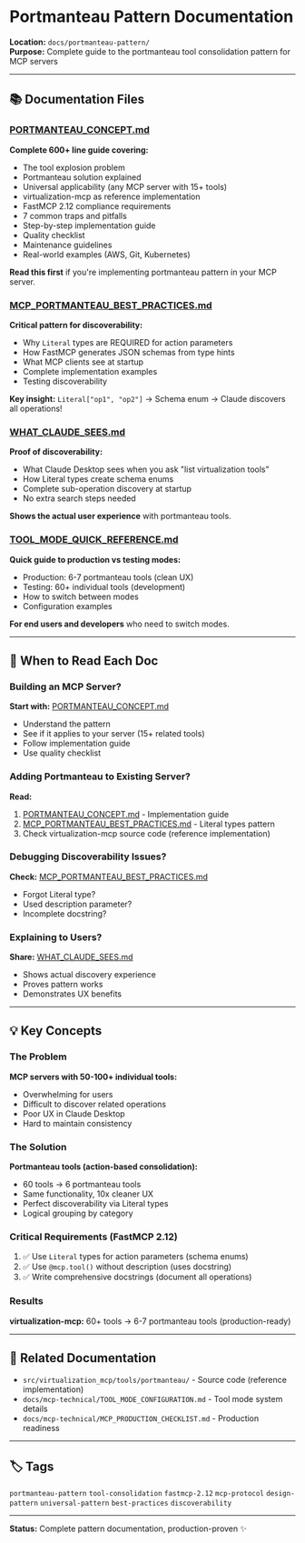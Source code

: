 # Portmanteau Pattern Documentation

**Location:** `docs/portmanteau-pattern/`  
**Purpose:** Complete guide to the portmanteau tool consolidation pattern for MCP servers

---

## 📚 Documentation Files

### [PORTMANTEAU_CONCEPT.md](PORTMANTEAU_CONCEPT.md)
**Complete 600+ line guide covering:**
- The tool explosion problem
- Portmanteau solution explained
- Universal applicability (any MCP server with 15+ tools)
- virtualization-mcp as reference implementation
- FastMCP 2.12 compliance requirements
- 7 common traps and pitfalls
- Step-by-step implementation guide
- Quality checklist
- Maintenance guidelines
- Real-world examples (AWS, Git, Kubernetes)

**Read this first** if you're implementing portmanteau pattern in your MCP server.

### [MCP_PORTMANTEAU_BEST_PRACTICES.md](MCP_PORTMANTEAU_BEST_PRACTICES.md)
**Critical pattern for discoverability:**
- Why `Literal` types are REQUIRED for action parameters
- How FastMCP generates JSON schemas from type hints
- What MCP clients see at startup
- Complete implementation examples
- Testing discoverability

**Key insight:** `Literal["op1", "op2"]` → Schema enum → Claude discovers all operations!

### [WHAT_CLAUDE_SEES.md](WHAT_CLAUDE_SEES.md)
**Proof of discoverability:**
- What Claude Desktop sees when you ask "list virtualization tools"
- How Literal types create schema enums
- Complete sub-operation discovery at startup
- No extra search steps needed

**Shows the actual user experience** with portmanteau tools.

### [TOOL_MODE_QUICK_REFERENCE.md](TOOL_MODE_QUICK_REFERENCE.md)
**Quick guide to production vs testing modes:**
- Production: 6-7 portmanteau tools (clean UX)
- Testing: 60+ individual tools (development)
- How to switch between modes
- Configuration examples

**For end users and developers** who need to switch modes.

---

## 🎯 When to Read Each Doc

### Building an MCP Server?
**Start with:** [PORTMANTEAU_CONCEPT.md](PORTMANTEAU_CONCEPT.md)
- Understand the pattern
- See if it applies to your server (15+ related tools)
- Follow implementation guide
- Use quality checklist

### Adding Portmanteau to Existing Server?
**Read:**
1. [PORTMANTEAU_CONCEPT.md](PORTMANTEAU_CONCEPT.md) - Implementation guide
2. [MCP_PORTMANTEAU_BEST_PRACTICES.md](MCP_PORTMANTEAU_BEST_PRACTICES.md) - Literal types pattern
3. Check virtualization-mcp source code (reference implementation)

### Debugging Discoverability Issues?
**Check:** [MCP_PORTMANTEAU_BEST_PRACTICES.md](MCP_PORTMANTEAU_BEST_PRACTICES.md)
- Forgot Literal type?
- Used description parameter?
- Incomplete docstring?

### Explaining to Users?
**Share:** [WHAT_CLAUDE_SEES.md](WHAT_CLAUDE_SEES.md)
- Shows actual discovery experience
- Proves pattern works
- Demonstrates UX benefits

---

## 💡 Key Concepts

### The Problem
**MCP servers with 50-100+ individual tools:**
- Overwhelming for users
- Difficult to discover related operations
- Poor UX in Claude Desktop
- Hard to maintain consistency

### The Solution
**Portmanteau tools (action-based consolidation):**
- 60 tools → 6 portmanteau tools
- Same functionality, 10x cleaner UX
- Perfect discoverability via Literal types
- Logical grouping by category

### Critical Requirements (FastMCP 2.12)
1. ✅ Use `Literal` types for action parameters (schema enums)
2. ✅ Use `@mcp.tool()` without description (uses docstring)
3. ✅ Write comprehensive docstrings (document all operations)

### Results
**virtualization-mcp:** 60+ tools → 6-7 portmanteau tools (production-ready)

---

## 🔗 Related Documentation

- `src/virtualization_mcp/tools/portmanteau/` - Source code (reference implementation)
- `docs/mcp-technical/TOOL_MODE_CONFIGURATION.md` - Tool mode system details
- `docs/mcp-technical/MCP_PRODUCTION_CHECKLIST.md` - Production readiness

---

## 🏷️ Tags

`portmanteau-pattern` `tool-consolidation` `fastmcp-2.12` `mcp-protocol` 
`design-pattern` `universal-pattern` `best-practices` `discoverability`

---

**Status:** Complete pattern documentation, production-proven ✨


